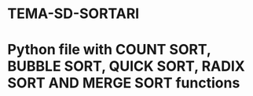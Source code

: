 # TEMA-SD-SORTARI
# Python file with COUNT SORT, BUBBLE SORT, QUICK SORT, RADIX SORT AND MERGE SORT functions
